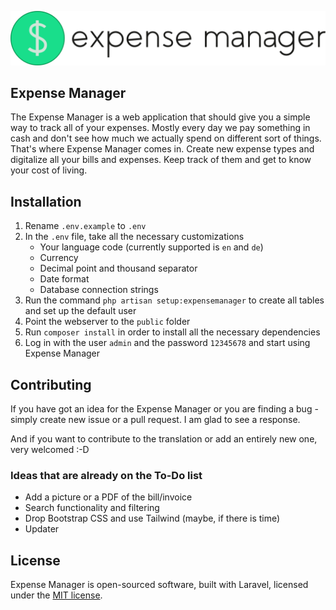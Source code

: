 <p align="center"><img src="public/images/logo.svg"></p>

## Expense Manager
The Expense Manager is a web application that should give you a simple way to track all of your expenses. Mostly every
day we pay something in cash and don't see how much we actually spend on different sort of things. That's where Expense
Manager comes in. Create new expense types and digitalize all your bills and expenses. Keep track of them and get to 
know your cost of living.


## Installation
1. Rename `.env.example` to `.env`
2. In the `.env` file, take all the necessary customizations
    - Your language code (currently supported is `en` and `de`)
    - Currency
    - Decimal point and thousand separator
    - Date format
    - Database connection strings
3. Run the command `php artisan setup:expensemanager` to create all tables and set up the default user
4. Point the webserver to the `public` folder
5. Run `composer install` in order to install all the necessary dependencies
6. Log in with the user `admin` and the password `12345678` and start using Expense Manager 


## Contributing
If you have got an idea for the Expense Manager or you are finding a bug - simply create new issue or a pull request. I 
am glad to see a response.

And if you want to contribute to the translation or add an entirely new one, very welcomed :-D

### Ideas that are already on the To-Do list
- Add a picture or a PDF of the bill/invoice
- Search functionality and filtering
- Drop Bootstrap CSS and use Tailwind (maybe, if there is time)
- Updater


## License
Expense Manager is open-sourced software, built with Laravel, licensed under the [MIT license](https://opensource.org/licenses/MIT).
